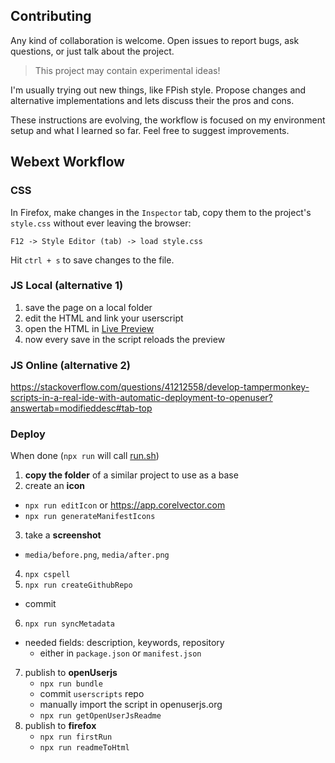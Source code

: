 ## Contributing
Any kind of collaboration is welcome. Open issues to report bugs, ask questions, or just talk about the project.

> This project may contain experimental ideas!

I'm usually trying out new things, like FPish style. Propose changes and alternative implementations and lets discuss their the pros and cons.

These instructions are evolving, the workflow is focused on my environment setup and what I learned so far. Feel free to suggest improvements.


## Webext Workflow

### CSS
In Firefox, make changes in the `Inspector` tab, copy them to the project's `style.css` without ever leaving the browser:
```
F12 -> Style Editor (tab) -> load style.css
```
Hit `ctrl + s` to save changes to the file.


### JS Local (alternative 1)
1) save the page on a local folder
2) edit the HTML and link your userscript
3) open the HTML in [Live Preview][1]
4) now every save in the script reloads the preview

### JS Online (alternative 2)
https://stackoverflow.com/questions/41212558/develop-tampermonkey-scripts-in-a-real-ide-with-automatic-deployment-to-openuser?answertab=modifieddesc#tab-top


### Deploy
When done (`npx run` will call [run.sh](https://github.com/icetbr/my-projects/configs/run-config/run.sh))

1) **copy the folder** of a similar project to use as a base
2) create an **icon**
  - `npx run editIcon` or https://app.corelvector.com
  - `npx run generateManifestIcons`
3) take a **screenshot**
  - `media/before.png`, `media/after.png`
4) `npx cspell`
5) `npx run createGithubRepo`
  - commit
6) `npx run syncMetadata`
  - needed fields: description, keywords, repository
    - either in `package.json` or `manifest.json`
7) publish to **openUserjs**
   - `npx run bundle`
   - commit `userscripts` repo
   - manually import the script in openuserjs.org
   - `npx run getOpenUserJsReadme`
8) publish to **firefox**
   - `npx run firstRun`
   - `npx run readmeToHtml`


[1]: https://marketplace.visualstudio.com/items?itemName=ms-vscode.live-server
<!-- http://localhost:3000/test/hackernews/Meta%20Is%20Transferring%20Jest%20to%20the%20OpenJS%20Foundation%20_%20Hacker%20News.html -->
